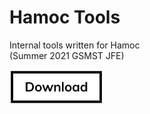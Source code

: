 <h1>Hamoc Tools</h1>

<p>
  Internal tools written for Hamoc<br>
  (Summer 2021 GSMST JFE)
</p>

<a href="http://www.example.com"><img src="https://raw.githubusercontent.com/hershyz/hamoc-tools/main/button.png" width="150px"></a>
